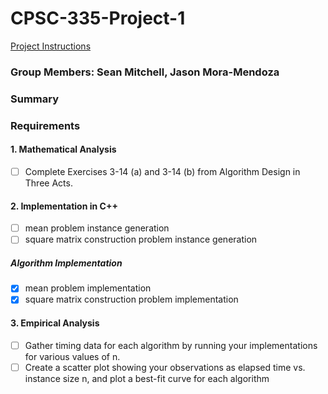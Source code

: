 # CPSC-335-Project-1
[Project Instructions](https://docs.google.com/document/d/1a3JfD7LjDi9K8QgtjcS6Ifrtpq-uRkrxaz7XSAEW2u0/edit)
### Group Members: Sean Mitchell, Jason Mora-Mendoza

### Summary

### Requirements
#### 1. Mathematical Analysis
- [ ] Complete Exercises 3-14 (a) and 3-14 (b) from Algorithm Design in Three Acts.
#### 2. Implementation in C++
- [ ] mean problem instance generation
- [ ] square matrix construction problem instance generation
##### Algorithm Implementation
- [x] mean problem implementation
- [x] square matrix construction problem implementation
#### 3. Empirical Analysis
- [ ] Gather timing data for each algorithm by running your implementations for various values of n. 
- [ ] Create a scatter plot showing your observations as elapsed time vs. instance size n, and plot a best-fit curve for each algorithm
